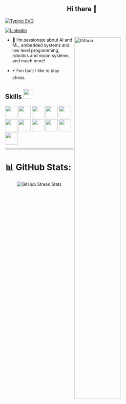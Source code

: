 <div align="center">
  <h2>Hi there 👋</h2>
</div>

<!-- **A passionate robotics and systems engineering student** -->

<a href="https://git.io/typing-svg"><img src="https://readme-typing-svg.demolab.com?font=Hedvig+Letters+Serif+&duration=6000&pause=1000&random=false&width=650&height=60&lines=I+am+David+Ortiz;Robotics+%26+digital+systems+engineering+student;Active+Learner%2FResearcher" alt="Typing SVG" /></a>

[![Linkedin](https://img.shields.io/badge/-daveoc01-blue?style=flat-square&logo=Linkedin&logoColor=white&link=LINK-DO-SEU-LINKEDIN)](https://www.linkedin.com/in/daveoc01/)

<img width="55%" align="right" alt="Github" src="https://raw.githubusercontent.com/onimur/.github/master/.resources/git-header.svg" />

- 🔭 I’m passionate about AI and ML, embedded systems and low level programming, robotics and vision systems, and much more!
  
<!-- - 🌱 I’m currently learning Git, Java y GitHub -->
  
- ⚡ Fun fact: I like to play chess.

<h2> Skills <img src = "https://media2.giphy.com/media/QssGEmpkyEOhBCb7e1/giphy.gif?cid=ecf05e47a0n3gi1bfqntqmob8g9aid1oyj2wr3ds3mg700bl&rid=giphy.gif" width = 32px> </h2>
<p align="left"> 
<img src="https://cdn.jsdelivr.net/gh/devicons/devicon/icons/python/python-original.svg" height=40/>
<img src="https://cdn.jsdelivr.net/gh/devicons/devicon/icons/cplusplus/cplusplus-original.svg" height=40 />
<img src ='https://raw.githubusercontent.com/rahulbanerjee26/githubAboutMeGenerator/main/icons/scikit.svg' height=40>
<img src="https://cdn.jsdelivr.net/gh/devicons/devicon/icons/tensorflow/tensorflow-original.svg" height=40/>
<img src="https://cdn.jsdelivr.net/gh/devicons/devicon/icons/linux/linux-original.svg" height=40/>
<img src="https://cdn.jsdelivr.net/gh/devicons/devicon/icons/matlab/matlab-original.svg" height=40/>
<img src="https://cdn.jsdelivr.net/gh/devicons/devicon/icons/git/git-original.svg" height=40/>
<img src="https://cdn.jsdelivr.net/gh/devicons/devicon/icons/bash/bash-original.svg" height=40/>
<img src="https://cdn.jsdelivr.net/gh/devicons/devicon/icons/vscode/vscode-original.svg" height=40/>
<img src="https://cdn.jsdelivr.net/gh/devicons/devicon/icons/docker/docker-original.svg" height=40/>
<img src="https://cdn.jsdelivr.net/gh/devicons/devicon/icons/latex/latex-original.svg" height=40/>
</p>
    
---

# 📊 GitHub Stats:

<!-- ![](https://github-readme-stats.vercel.app/api?username=david-oc17&theme=prussian&hide_border=false&include_all_commits=true&count_private=true)<br/> -->

<p align="center">
  <img src="https://github-readme-streak-stats.herokuapp.com/?user=david-oc17&theme=prussian&hide_border=false" alt="GitHub Streak Stats" />
</p>

<!--
![](https://github-readme-stats.vercel.app/api/top-langs/?username=david-oc17&theme=prussian&hide_border=false&include_all_commits=true&count_private=true&layout=compact)
-->


<!--
**David-OC17/David-OC17** is a ✨ _special_ ✨ repository because its `README.md` (this file) appears on your GitHub profile.

Here are some ideas to get you started:

- 🔭 I’m currently working on ...
- 🌱 I’m currently learning ...
- 👯 I’m looking to collaborate on ...
- 🤔 I’m looking for help with ...
- 💬 Ask me about ...
- 📫 How to reach me: ...
- 😄 Pronouns: ...
- ⚡ Fun fact: ...
-->
